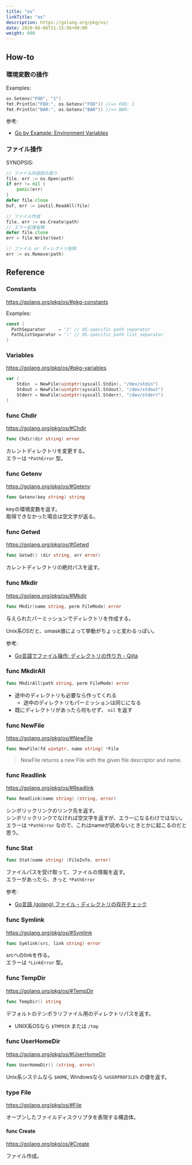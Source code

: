 ```yaml
---
title: "os"
linkTitle: "os"
description: https://golang.org/pkg/os/
date: 2020-06-06T21:15:56+09:00
weight: 600
---
```


## How-to
### 環境変数の操作

Examples:

```go
os.Setenv("FOO", "1")
fmt.Println("FOO:", os.Getenv("FOO")) //=> FOO: 1
fmt.Println("BAR:", os.Getenv("BAR")) //=> BAR: 
```

参考:

- [Go by Example: Environment Variables](https://gobyexample.com/environment-variables "Go by Example: Environment Variables")

### ファイル操作

SYNOPSIS:

```go
// ファイル内容読み取り
file, err := os.Open(path)
if err != nil {
    panic(err)
}
defer file.close
buf, err := ioutil.ReadAll(file)

// ファイル作成
file, err := os.Create(path)
// エラー処理省略
defer file.close
err = file.Write(text)

// ファイル or ディレクトリ削除
err := os.Remove(path)
```

## Reference
### Constants

https://golang.org/pkg/os/#pkg-constants

Examples:

```go
const (
  PathSeparator     = '/' // OS-specific path separator
  PathListSeparator = ':' // OS-specific path list separator
)
```

### Variables

https://golang.org/pkg/os/#pkg-variables

```go
var (
    Stdin  = NewFile(uintptr(syscall.Stdin), "/dev/stdin")
    Stdout = NewFile(uintptr(syscall.Stdout), "/dev/stdout")
    Stderr = NewFile(uintptr(syscall.Stderr), "/dev/stderr")
)
```

### func Chdir

https://golang.org/pkg/os/#Chdir

```go
func Chdir(dir string) error
```

カレントディレクトリを変更する。  
エラーは `*PathError` 型。

### func Getenv

https://golang.org/pkg/os/#Getenv

```go
func Getenv(key string) string
```

keyの環境変数を返す。  
取得できなかった場合は空文字が返る。

### func Getwd

https://golang.org/pkg/os/#Getwd

```go
func Getwd() (dir string, err error)
```

カレントディレクトリの絶対パスを返す。

### func Mkdir

https://golang.org/pkg/os/#Mkdir

```go
func Mkdir(name string, perm FileMode) error
```

与えられたパーミッションでディレクトリを作成する。

Unix系OSだと、umask値によって挙動がちょっと変わるっぽい。

参考:

- [Go言語でファイル操作: ディレクトリの作り方 - Qiita](https://qiita.com/suin/items/af8f306dc6b38a293ef5)

### func MkdirAll

```go
func MkdirAll(path string, perm FileMode) error
```

- 途中のディレクトリも必要なら作ってくれる
  - 途中のディレクトリもパーミッションは同じになる
- 既にディレクトリがあったら何もせず、 `nil` を返す

### func NewFile

https://golang.org/pkg/os/#NewFile

```go
func NewFile(fd uintptr, name string) *File
```

> NewFile returns a new File with the given file descriptor and name.

### func Readlink

https://golang.org/pkg/os/#Readlink

```go
func Readlink(name string) (string, error)
```

シンボリックリンクのリンク先を返す。  
シンボリックリンクでなければ空文字を返すが、エラーになるわけではない。  
エラーは `*PathError` なので、これはnameが読めないときとかに起こるのだと思う。

### func Stat

```go
func Stat(name string) (FileInfo, error)
```

ファイルパスを受け取って、ファイルの情報を返す。  
エラーがあったら、きっと `*PathError`

参考:

- [Go言語 (golang) ファイル・ディレクトリの存在チェック](https://www.sukerou.com/2017/08/go-golang.html)

### func Symlink

https://golang.org/pkg/os/#Symlink

```go
func Symlink(src, link string) error
```

srcへのlinkを作る。  
エラーは `*LinkError` 型。

### func TempDir

https://golang.org/pkg/os/#TempDir

```go
func TempDir() string
```

デフォルトのテンポラリファイル用のディレクトリパスを返す。

- UNIX系OSなら `$TMPDIR` または `/tmp`

### func UserHomeDir

https://golang.org/pkg/os/#UserHomeDir

```go
func UserHomeDir() (string, error)
```

Unix系システムなら `$HOME`, Windowsなら `%USERPROFILE%` の値を返す。

### type File

https://golang.org/pkg/os/#File

オープンしたファイルディスクリプタを表現する構造体。

#### func Create

https://golang.org/pkg/os/#Create

ファイル作成。
